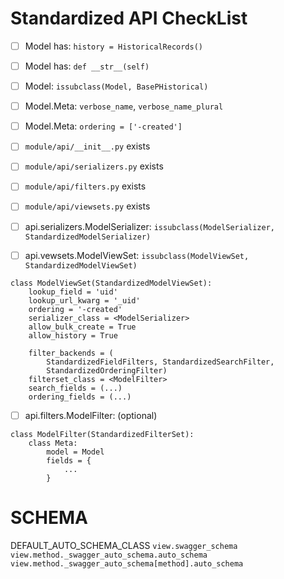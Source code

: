 # Standardized API CheckList #

 - [ ] Model has: `history = HistoricalRecords()`
 - [ ] Model has: `def __str__(self)`
 - [ ] Model: `issubclass(Model, BasePHistorical)`
 - [ ] Model.Meta: `verbose_name`, `verbose_name_plural`
 - [ ] Model.Meta: `ordering = ['-created']`

 - [ ] `module/api/__init__.py` exists
 - [ ] `module/api/serializers.py` exists
 - [ ] `module/api/filters.py` exists
 - [ ] `module/api/viewsets.py` exists

 - [ ] api.serializers.ModelSerializer: `issubclass(ModelSerializer, StandardizedModelSerializer)`
 - [ ] api.vewsets.ModelViewSet: `issubclass(ModelViewSet, StandardizedModelViewSet)`

```
class ModelViewSet(StandardizedModelViewSet):
    lookup_field = 'uid'
    lookup_url_kwarg = '_uid'
    ordering = '-created'
    serializer_class = <ModelSerializer>
    allow_bulk_create = True
    allow_history = True

    filter_backends = (
        StandardizedFieldFilters, StandardizedSearchFilter,
        StandardizedOrderingFilter)
    filterset_class = <ModelFilter>
    search_fields = (...)
    ordering_fields = (...)
```

 - [ ] api.filters.ModelFilter: (optional)

```
class ModelFilter(StandardizedFilterSet):
    class Meta:
        model = Model
        fields = {
            ...
        }
```

# SCHEMA #

DEFAULT_AUTO_SCHEMA_CLASS
`view.swagger_schema`
`view.method._swagger_auto_schema.auto_schema`
`view.method._swagger_auto_schema[method].auto_schema`
